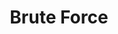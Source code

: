 ---
title: "Brute Force"
year: 1947
rating: 3
stars: "★★★"
rewatched: false
permalink: "brute-force"
watched_on: 2023-10-14
---